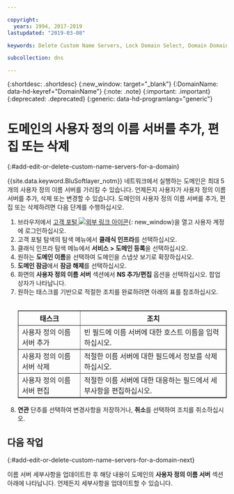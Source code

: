 ```yaml
---

copyright:
  years: 1994, 2017-2019
lastupdated: "2019-03-08"

keywords: Delete Custom Name Servers, Lock Domain Select, Domain Domains

subcollection: dns

---
```



{:shortdesc: .shortdesc}
{:new_window: target="_blank"}
{:DomainName: data-hd-keyref="DomainName"}
{:note: .note}
{:important: .important}
{:deprecated: .deprecated}
{:generic: data-hd-programlang="generic"}

# 도메인의 사용자 정의 이름 서버를 추가, 편집 또는 삭제
{:#add-edit-or-delete-custom-name-servers-for-a-domain}

{{site.data.keyword.BluSoftlayer_notm}} 네트워크에서 실행하는 도메인은 최대 5개의 사용자 정의 이름 서버를 가리킬 수 있습니다. 언제든지 사용자가 사용자 정의 이름 서버를 추가, 삭제 또는 변경할 수 있습니다. 도메인의 사용자 정의 이름 서버를 추가, 편집 또는 삭제하려면 다음 단계를 수행하십시오.

1. 브라우저에서 [고객 포털 ![외부 링크 아이콘](../../icons/launch-glyph.svg "외부 링크 아이콘")](https://{DomainName}/){: new_window}을 열고 사용자 계정에 로그인하십시오.
2. 고객 포털 탐색의 탐색 메뉴에서 **클래식 인프라**를 선택하십시오.
1. 클래식 인프라 탐색 메뉴에서 **서비스 > 도메인 등록**을 선택하십시오.
3. 원하는 **도메인 이름**을 선택하여 도메인을 스냅샷 보기로 확장하십시오.
4. **도메인 잠금**에서 **잠금 해제**를 선택하십시오.
5. 화면의 **사용자 정의 이름 서버** 섹션에서 **NS 추가/편집** 옵션을 선택하십시오. 팝업 상자가 나타납니다.
6. 원하는 태스크를 기반으로 적절한 조치를 완료하려면 아래의 표를 참조하십시오.<br/><br/><table border="1"><tbody><tr><th>태스크</th><th>조치</th></tr><tr><td>사용자 정의 이름 서버 추가</td><td>빈 필드에 이름 서버에 대한 호스트 이름을 입력하십시오.</td></tr><tr><td>사용자 정의 이름 서버 삭제</td><td>적절한 이름 서버에 대한 필드에서 정보를 삭제하십시오.</td></tr><tr><td>사용자 정의 이름 서버 편집</td><td>적절한 이름 서버에 대한 대응하는 필드에서 세부사항을 편집하십시오.</td></tr></tbody></table>
7. **연관** 단추를 선택하여 변경사항을 저장하거나, **취소**를 선택하여 조치를 취소하십시오.

## 다음 작업
{:#add-edit-or-delete-custom-name-servers-for-a-domain-next}

이름 서버 세부사항을 업데이트한 후 해당 내용이 도메인의 **사용자 정의 이름 서버** 섹션 아래에 나타납니다. 언제든지 세부사항을 업데이트할 수 있습니다.
